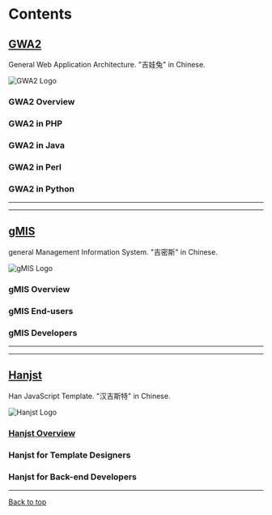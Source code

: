 
# Contents

## [GWA2](gwa2/index)
General Web Application Architecture.
"吉娃兔" in Chinese.

![GWA2 Logo](http://ufqi.com/blog/wp-content/uploads/2016/09/gwa2-logo-201606.v2.png)

### GWA2 Overview
### GWA2 in PHP
### GWA2 in Java
### GWA2 in Perl
### GWA2 in Python


----



---

## [gMIS](gmis/index)
general Management Information System.
"吉密斯" in Chinese.

![gMIS Logo](https://ufqi.com/dev/gmis/gmis-logo-201606.png)

### gMIS Overview
### gMIS End-users
### gMIS Developers

---


---

## [Hanjst](hanjst/index)
Han JavaScript Template.
"汉吉斯特" in Chinese.

![Hanjst Logo](http://ufqi.com/blog/wp-content/uploads/2019/06/hanjst-logo.201901.jpg)

### [Hanjst Overview](/hanjst/what-is-hanjst)
### Hanjst for Template Designers
### Hanjst for Back-end Developers


---
[Back to top](index)
<!--stackedit_data:
eyJwcm9wZXJ0aWVzIjoidGl0bGU6ICdHV0EyLCBnTUlTIGFuZC
BIYW5qc3QnXG5hdXRob3I6ICdYZW54aW4sIFdhZGVsYXUnXG50
YWdzOiAnR1dBMiwgZ01JUywgSGFuanN0LCDlkInlqIPlhZQsIO
WQieWvhuaWrywg5rGJ5ZCJ5pav54m5J1xuZGF0ZTogJzIwMTkt
MDgtMDgnXG4iLCJoaXN0b3J5IjpbMTMwMTkwOTcyMiwyMTQ3ND
kzNzYsLTE1OTIxOTE0MzIsLTUyNzU4MjQzMSwtMTQxODU4NDc3
NSwtMTI0MzA1OTAwNCw1MzYwMjM1MCw5ODg0MTQyMTAsLTQ1Mj
M1ODUxNCwtMTUwODg5NzQzMCwtNjEzNDExNjc0LDEyNzU3MzUx
NDldfQ==
-->